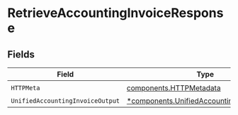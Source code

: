 # RetrieveAccountingInvoiceResponse


## Fields

| Field                                                                                                   | Type                                                                                                    | Required                                                                                                | Description                                                                                             |
| ------------------------------------------------------------------------------------------------------- | ------------------------------------------------------------------------------------------------------- | ------------------------------------------------------------------------------------------------------- | ------------------------------------------------------------------------------------------------------- |
| `HTTPMeta`                                                                                              | [components.HTTPMetadata](../../models/components/httpmetadata.md)                                      | :heavy_check_mark:                                                                                      | N/A                                                                                                     |
| `UnifiedAccountingInvoiceOutput`                                                                        | [*components.UnifiedAccountingInvoiceOutput](../../models/components/unifiedaccountinginvoiceoutput.md) | :heavy_minus_sign:                                                                                      | N/A                                                                                                     |